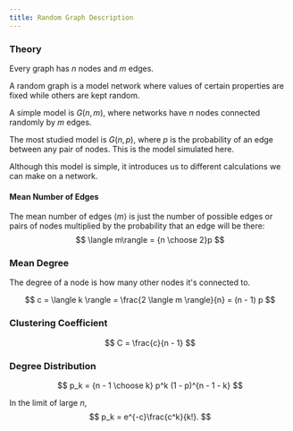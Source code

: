 ```yaml
---
title: Random Graph Description 
---
```

### Theory
Every graph has $n$ nodes and $m$ edges.

A random graph is a model network where values of certain properties are fixed while others are kept random.

A simple model is $G(n, m)$, where networks have $n$ nodes connected randomly by $m$ edges.

The most studied model is $G(n, p)$, where $p$ is the probability of an edge between any pair of nodes.
This is the model simulated here.

Although this model is simple, it introduces us to different calculations we can make on a network.

#### Mean Number of Edges
The mean number of edges $\langle m\rangle$ is just the number of possible edges or pairs of nodes multiplied by the probability that an edge will be there:
$$
\langle m\rangle = {n \choose 2}p
$$

### Mean Degree
The degree of a node is how many other nodes it's connected to.

$$
c = \langle k \rangle = \frac{2 \langle m \rangle}{n} = (n - 1) p
$$

### Clustering Coefficient
$$
C = \frac{c}{n - 1}
$$

### Degree Distribution
$$
p_k = {n - 1 \choose k} p^k (1 - p)^{n - 1 - k}
$$

In the limit of large $n$,
$$
p_k = e^{-c}\frac{c^k}{k!}.
$$